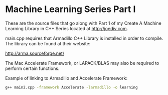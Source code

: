 Machine Learning Series Part I
=====

These are the source files that go along with Part 1
of my Create A Machine Learning Library in C++ Series
located at http://joediv.com.

main.cpp requires that Armadillo C++ Library is installed  in
order to compile. The library can be found at their website:

http://arma.sourceforge.net/

The Mac Accelerate Framework, or LAPACK/BLAS may also be required to
perform certain functions.

Example of linking to Armadillo and Accelerate Framework:

```bash
g++ main2.cpp -framework Accelerate -larmadillo -o learning
```
